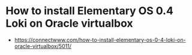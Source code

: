 How to install Elementary OS 0.4 Loki on Oracle virtualbox
==========================================================
  - https://connectwww.com/how-to-install-elementary-os-0-4-loki-on-oracle-virtualbox/5011/
